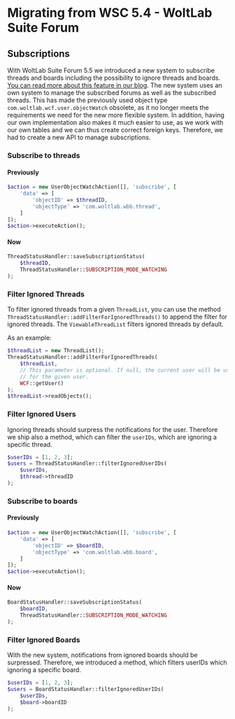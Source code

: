 # Migrating from WSC 5.4 - WoltLab Suite Forum

## Subscriptions

With WoltLab Suite Forum 5.5 we introduced a new system to subscribe threads and boards including the possibility to ignore threads and boards.
[You can read more about this feature in our blog](https://www.woltlab.com/article/260-new-features-in-woltlab-suite-5-5-revision-of-buttons-and-ignoring-threads/).
The new system uses an own system to manage the subscribed forums as well as the subscribed threads.
This has made the previously used object type `com.woltlab.wcf.user.objectWatch` obsolete, as it no longer meets the requirements we need for the new more flexible system.
In addition, having our own implementation also makes it much easier to use, as we work with our own tables and we can thus create correct foreign keys.
Therefore, we had to create a new API to manage subscriptions.

### Subscribe to threads

#### Previously

```php
$action = new UserObjectWatchAction([], 'subscribe', [
    'data' => [
        'objectID' => $threadID,
        'objectType' => 'com.woltlab.wbb.thread',
    ]
]);
$action->executeAction();
```

#### Now
```php
ThreadStatusHandler::saveSubscriptionStatus(
    $threadID,
    ThreadStatusHandler::SUBSCRIPTION_MODE_WATCHING
);
```

### Filter Ignored Threads

To filter ignored threads from a given `ThreadList`, you can use the method `ThreadStatusHandler::addFilterForIgnoredThreads()` to append the filter for ignored threads.
The `ViewableThreadList` filters ignored threads by default.

As an example:

```php
$threadList = new ThreadList();
ThreadStatusHandler::addFilterForIgnoredThreads(
    $threadList,
    // This parameter is optional. If null, the current user will be used. Otherwise, the filter is executed
    // for the given user.
    WCF::getUser()
);
$threadList->readObjects();
```

### Filter Ignored Users

Ignoring threads should surpress the notifications for the user.
Therefore we ship also a method, which can filter the `userIDs`, which are ignoring a specific thread.

```php
$userIDs = [1, 2, 3];
$users = ThreadStatusHandler::filterIgnoredUserIDs(
    $userIDs,
    $thread->threadID
);
```

### Subscribe to boards

#### Previously

```php
$action = new UserObjectWatchAction([], 'subscribe', [
    'data' => [
        'objectID' => $boardID,
        'objectType' => 'com.woltlab.wbb.board',
    ]
]);
$action->executeAction();
```

#### Now
```php
BoardStatusHandler::saveSubscriptionStatus(
    $boardID,
    ThreadStatusHandler::SUBSCRIPTION_MODE_WATCHING
);
```

### Filter Ignored Boards

With the new system, notifications from ignored boards should be surpressed.
Therefore, we introduced a method, which filters userIDs which ignoring a specific board.

```php
$userIDs = [1, 2, 3];
$users = BoardStatusHandler::filterIgnoredUserIDs(
    $userIDs,
    $board->boardID
);
```